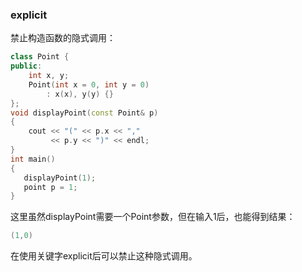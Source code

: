 ### explicit

禁止构造函数的隐式调用：

```c++
class Point {
public:
    int x, y;
    Point(int x = 0, int y = 0)
        : x(x), y(y) {}
};
void displayPoint(const Point& p) 
{
    cout << "(" << p.x << "," 
         << p.y << ")" << endl;
}
int main()
{
   displayPoint(1);
   point p = 1;
}
```

这里虽然displayPoint需要一个Point参数，但在输入1后，也能得到结果：
```c++
(1,0)
```

在使用关键字explicit后可以禁止这种隐式调用。